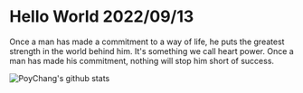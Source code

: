 # Hello World 2022/09/13

Once a man has made a commitment to a way of life, he puts the greatest strength in the world behind him. It's something we call heart power. Once a man has made his commitment, nothing will stop him short of success.

![PoyChang's github stats](https://github-readme-stats.vercel.app/api?username=poychang&show_icons=true&theme=dracula)
